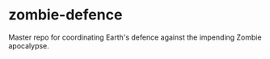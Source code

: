 zombie-defence
==============

Master repo for coordinating Earth's defence against the impending Zombie apocalypse.

